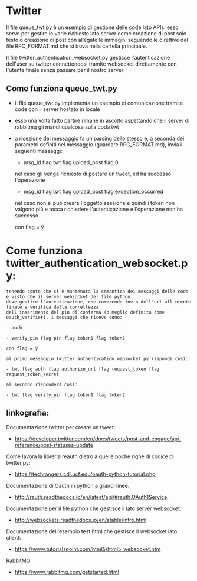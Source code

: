 # Twitter
Il file queue_twt.py è un esempio di gestione delle code lato APIs. esso serve per gestire le varie richieste lato server come creazione di post solo testo o creazione di post con allegate le immagini seguendo le direttive del file RPC_FORMAT.md che si trova nella cartella principale.

Il file twitter_authentication_websocket.py gestisce l'autenticazione dell'user su twitter connettendosi
tramite websocket direttamente con l'utente finale senza passare per il nostro server


## Come funziona queue_twt.py

- il file queue_twt.py implementa un esempio di comunicazione tramite code con il server hostato in locale

- esso una volta fatto partire rimane in ascolto aspettando che il server di rabbitmq gli mandi qualcosa sulla coda twt

- a ricezione del messaggio fa un parsing dello stesso e, a seconda dei parametri definiti nel messaggio (guardare RPC_FORMAT.md), invia i seguenti messaggi:


	- msg_id flag twt flag upload_post flag 0

	nel caso gli venga richiesto di postare un tweet, ed ha successo l'operazione

	- msg_id flag twt flag upload_post flag exception_occurred

	nel caso non si può creare l'oggetto sessione e quindi i token non valgono più e tocca richiedere l'autenticazione e l'operazione non ha successo

	con flag = ÿ

# Come funziona twitter_authentication_websocket.py:
	
	tenendo conto che si è mantenuta la semantica dei messaggi delle code e visto che il server websocket del file python
	deve gestire l'autenticazione, che comprende invio dell'url all utente finale e verifica della correttezza
	dell'inserimento del pin di conferma (o meglio definito come oauth_verifier), i messaggi che riceve sono:
	
	- auth
	
	- verify_pin flag pin flag token1 flag token2
	
	con flag = ÿ
	
	al primo messaggio twitter_authentication_websocket.py risponde così:
	
	- twt flag auth flag authorize_url flag request_token flag request_token_secret
	
	al secondo risponderà così:
	
	- twt flag verify_pin flag token1 flag token2 
 
## linkografia:

Documentazione twitter per creare un tweet:
	
- https://developer.twitter.com/en/docs/tweets/post-and-engage/api-reference/post-statuses-update

Come lavora la libreria reauth dietro a quelle poche righe di codice di twitter.py:

- https://techrangers.cdl.ucf.edu/oauth-python-tutorial.php

Documentazione di Oauth in python a grandi linee:

- http://rauth.readthedocs.io/en/latest/api/#rauth.OAuth1Service

Documentazione per il file python che gestisce il lato server websocket:

- http://websockets.readthedocs.io/en/stable/intro.html
	
Documentazione dell'esempio test.html che gestisce il websocket lato client:

- https://www.tutorialspoint.com/html5/html5_websocket.htm

RabbitMQ

- https://www.rabbitmq.com/getstarted.html

